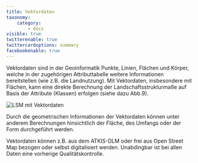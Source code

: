 ```yaml
---
title: Vektordaten
taxonomy:
    category:
        - docs
visible: true
twitterenable: true
twittercardoptions: summary
facebookenable: true
---
```


Vektordaten sind in der Geoinformatik Punkte, Linien, Flächen und Körper, welche in der zugehörigen Attributtabelle weitere Informationen bereitstellen (wie z.B. die Landnutzung). Mit Vektordaten, insbesondere mit Flächen, kann eine direkte Berechnung der Landschaftsstrukturmaße auf Basis der Attribute (Klassen) erfolgen (siehe dazu Abb.9).

![LSM mit Vektordaten](LSM_Vekor.png?lightbox=800&classes=caption "Abb. 9: Berechnung der Landschaftsstrukturmaße mit Vektordaten - Obere Zahl: Shape-Index; Mittlere Zahl: Fraktale Dimension; Untere Zahl: Umfang-Flächenverhältnis (Quelle: WALZ 2018)")

Durch die geometrischen Informationen der Vektordaten können unter anderem Berechnungen hinsichtlich der Fläche, des Umfangs oder der Form durchgeführt werden.

Vektordaten können z.B. aus dem ATKIS-DLM oder frei aus Open Street Map bezogen oder selbst digitalisiert werden. Unabdingbar ist bei allen Daten eine vorherige Qualitätskontrolle. 

